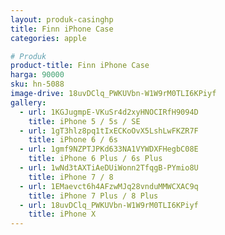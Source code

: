 ```yaml
---
layout: produk-casinghp
title: Finn iPhone Case
categories: apple

# Produk
product-title: Finn iPhone Case
harga: 90000
sku: hn-5088
image-drive: 18uvDClq_PWKUVbn-W1W9rM0TLI6KPiyf
gallery:
  - url: 1KGJugmpE-VKuSr4d2xyHNOCIRfH9094D
    title: iPhone 5 / 5s / SE
  - url: 1gT3hlz8pq1tIxECKoOvX5LshLwFKZR7F
    title: iPhone 6 / 6s
  - url: 1gmf9NZPTJPKd633NA1VYWDXFHegbC08E
    title: iPhone 6 Plus / 6s Plus
  - url: 1wNd3tAXTiAeDUiWonn2TfqgB-PYmio8U
    title: iPhone 7 / 8
  - url: 1EMaevct6h4AFzwMJq28vnduMMWCXAC9q
    title: iPhone 7 Plus / 8 Plus
  - url: 18uvDClq_PWKUVbn-W1W9rM0TLI6KPiyf
    title: iPhone X
---
```

